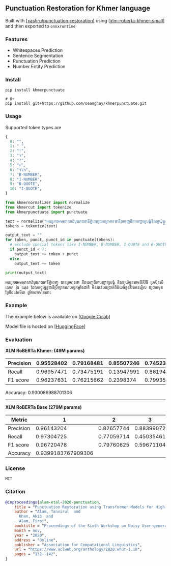 ## Punctuation Restoration for Khmer language

Built with [[xashru/punctuation-restoration]](https://github.com/xashru/punctuation-restoration) using [[xlm-roberta-khmer-small]](https://huggingface.co/seanghay/xlm-roberta-khmer-small) and then exported to `onnxruntime`

### Features
- Whitespaces Prediction
- Sentence Segmentation
- Punctuation Prediction
- Number Entity Prediction

### Install

```shell
pip install khmerpunctuate

# Or
pip install git+https://github.com/seanghay/khmerpunctuate.git
```

### Usage

Supported token types are

```python
{
  0: "",
  1: " ",
  2: "!",
  3: "។",
  4: "?",
  5: "៖",
  6: "។\n",
  7: "B-NUMBER",
  8: "I-NUMBER",
  9: "B-QUOTE",
  10: "I-QUOTE",
}
```

```python
from khmernormalizer import normalize
from khmercut import tokenize
from khmerpunctuate import punctuate

text = normalize("អយ្យការអមសាលាដំបូងរាជធានីភ្នំពេញបានព្រមានថានឹងចេញដីកាបញ្ជាឲ្យបង្ខំនិងឲ្យឃុំខ្លួនតាមនីតិវិធីប្រសិនបើលោករ៉ុងឈុនដែលបច្ចុប្បន្នជាទីប្រឹក្សាគណបក្សកម្លាំងជាតិមិនបានបង់ប្រាក់ពិន័យចំនួន២លានរៀលឲ្យបានមុនថ្ងៃទី០៤ខែមីនាឆ្នាំ២០២៤ទេនោះ")
tokens = tokenize(text)

output_text = ""
for token, punct, punct_id in punctuate(tokens):
  # exclude special tokens like I-NUMBER, B-NUMBER, I-QUOTE and B-QUOTE
  if punct_id < 7:
    output_text += token + punct
  else:
    output_text += token

print(output_text)
```

```
អយ្យការអមសាលាដំបូងរាជធានីភ្នំពេញ បានព្រមានថា នឹងចេញដីកាបញ្ជាឱ្យបង្ខំ និងឱ្យឃុំខ្លួនតាមនីតិវិធី ប្រសិនបើលោក រ៉ុង ឈុន ដែលបច្ចុប្បន្នជាទីប្រឹក្សាគណបក្សកម្លាំងជាតិ មិនបានបង់ប្រាក់ពិន័យចំនួន២លានរៀល ឱ្យបានមុនថ្ងៃទី០៤ខែមីនា ឆ្នាំ២០២៤ទេនោះ 
```


### Example

The example below is available on [[Google Colab]](https://colab.research.google.com/drive/18lHUdJGHD55TTklwWz4d6CNOVfRYMoFG?usp=sharing)

Model file is hosted on [[HuggingFace]](https://huggingface.co/seanghay/khmer-punctuation-restore)


### Evaluation

**XLM RoBERTa Khmer: (49M params)**


| Precision | 0.95528402 | 0.79168481 | 0.85507246 | 0.74523436 | 0.7877551  | 0.79452055 | 0.62296801 | 0.96415685 | 0.98617407 | 0.67324778 | 0.57505285 | 0.8240493  |
|-----------|------------|------------|------------|------------|------------|------------|------------|------------|------------|------------|------------|------------|
| Recall    | 0.96957471 | 0.73475191 | 0.13947991 | 0.86194329 | 0.69010727 | 0.63736264 | 0.08452508 | 0.96852034 | 0.99192858 | 0.22035541 | 0.21068939 | 0.77592102 |
| F1 score  | 0.96237631 | 0.76215662 | 0.2398374  | 0.79935128 | 0.73570521 | 0.70731707 | 0.14885353 | 0.96633367 | 0.98904296 | 0.33203505 | 0.30839002 | 0.79926129 |

Accuracy: 0.930086988701306


---

**XLM RoBERTa Base (279M params)**

| Metric    | 1          | 2          | 3          | 4          | 5          | 6          | 7          | 8          | 9          | 10         | 11         | 12         |
|-----------|------------|------------|------------|------------|------------|------------|------------|------------|------------|------------|------------|------------|
| Precision | 0.96143204 | 0.82657744 | 0.88399072 | 0.79077633 | 0.82349285 | 0.85393258 | 0.55724225 | 0.96397178 | 0.98844483 | 0.72191436 | 0.67759563 | 0.8508466  |
| Recall    | 0.97304725 | 0.77059714 | 0.45035461 | 0.90182234 | 0.78963051 | 0.83516484 | 0.18804696 | 0.97943409 | 0.99381541 | 0.46300485 | 0.43222308 | 0.81077656 |
| F1 score  | 0.96720478 | 0.79760625 | 0.59671104 | 0.84265665 | 0.80620627 | 0.84444444 | 0.28120013 | 0.97164142 | 0.99112284 | 0.56417323 | 0.52778435 | 0.83032843 |
| Accuracy  | 0.9399183767909306 |            |            |            |            |            |            |            |            |            |            |            |


### License

`MIT`


### Citation

```bibtex
@inproceedings{alam-etal-2020-punctuation,
    title = "Punctuation Restoration using Transformer Models for High-and Low-Resource Languages",
    author = "Alam, Tanvirul  and
      Khan, Akib  and
      Alam, Firoj",
    booktitle = "Proceedings of the Sixth Workshop on Noisy User-generated Text (W-NUT 2020)",
    month = nov,
    year = "2020",
    address = "Online",
    publisher = "Association for Computational Linguistics",
    url = "https://www.aclweb.org/anthology/2020.wnut-1.18",
    pages = "132--142",
}
```
